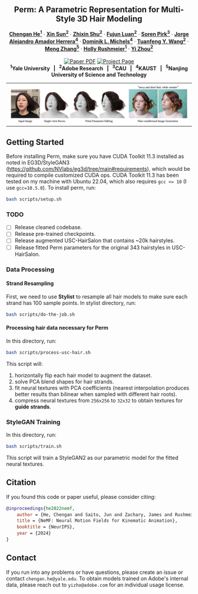 <p align="center">

  <h2 align="center">Perm: A Parametric Representation for Multi-Style 3D Hair Modeling</h2>
  <p align="center">
    <a href="https://xavierchen34.github.io/"><strong>Chengan He<sup>1</sup></strong></a>
    ·
    <a href="https://scholar.google.com/citations?user=JYVCn3AAAAAJ&hl=en"><strong>Xin Sun<sup>2</sup></strong></a>
    ·
    <a href="https://scholar.google.com/citations?user=8zksQb4AAAAJ&hl=zh-CN"><strong>Zhixin Shu<sup>2</sup></strong></a>
    ·
    <a href="https://shenyujun.github.io/"><strong>Fujun Luan<sup>2</sup></strong></a>
    ·
    <a href="https://scholar.google.com/citations?user=7LhjCn0AAAAJ&hl=en"><strong>Soren Pirk<sup>3</sup></strong></a>
    ·
    <a href="https://hszhao.github.io/"><strong>Jorge Alejandro Amador Herrera<sup>4</sup></strong></a>
    ·
    <a href="https://hszhao.github.io/"><strong>Dominik L. Michels<sup>4</sup></strong></a>
    ·
    <a href="https://hszhao.github.io/"><strong>Tuanfeng Y. Wang<sup>2</sup></strong></a>
    ·
    <a href="https://hszhao.github.io/"><strong>Meng Zhang<sup>5</sup></strong></a>
    ·
    <a href="https://hszhao.github.io/"><strong>Holly Rushmeier<sup>1</sup></strong></a>
    ·
    <a href="https://hszhao.github.io/"><strong>Yi Zhou<sup>2</sup></strong></a>
    <br>
    <br>
        <a href="https://arxiv.org/abs/2307.09481"><img src='https://img.shields.io/badge/arXiv-Perm-red' alt='Paper PDF'></a>
        <a href='https://ali-vilab.github.io/AnyDoor-Page/'><img src='https://img.shields.io/badge/Project_Page-Perm-green' alt='Project Page'></a>
    <br>
    <b><sup>1</sup>Yale University &nbsp; | &nbsp;  <sup>2</sup>Adobe Research &nbsp; | &nbsp;  <sup>3</sup>CAU &nbsp; | &nbsp;  <sup>4</sup>KAUST &nbsp; | &nbsp;  <sup>5</sup>Nanjing University of Science and Technology </b>
  </p>
  
  <table align="center">
    <tr>
    <td>
      <img src="perm.png">
    </td>
    </tr>
  </table>

## Getting Started

Before installing Perm, make sure you have CUDA Toolkit 11.3 installed as noted in EG3D/StyleGAN3 (https://github.com/NVlabs/eg3d/tree/main#requirements), which would be required to compile customized CUDA ops.
CUDA Toolkit 11.3 has been tested on my machine with Ubuntu 22.04, which also requires `gcc <= 10` (I use `gcc=10.5.0`). To install perm, run:

```bash
bash scripts/setup.sh
```

### TODO

- [ ] Release cleaned codebase.
- [ ] Release pre-trained checkpoints.
- [ ] Release augmented USC-HairSalon that contains ~20k hairstyles.
- [ ] Release fitted Perm parameters for the original 343 hairstyles in USC-HairSalon.

### Data Processing

#### Strand Resampling

First, we need to use **Stylist** to resample all hair models to make sure each strand has 100 sample points. In stylist directory, run:
```bash
bash scripts/do-the-job.sh
```

#### Processing hair data necessary for Perm

In this directory, run:
```bash
bash scripts/process-usc-hair.sh
```
This script will:
1. horizontally flip each hair model to augment the dataset.
2. solve PCA blend shapes for hair strands.
3. fit neural textures with PCA coefficients (nearest interpolation produces better results than bilinear when sampled with different hair roots).
4. compress neural textures from `256x256` to `32x32` to obtain textures for **guide strands**.

### StyleGAN Training

In this directory, run:
```bash
bash scripts/train.sh
```
This script will train a StyleGAN2 as our parametric model for the fitted neural textures.

## Citation

If you found this code or paper useful, please consider citing:
```bibtex
@inproceedings{he2022nemf,
    author = {He, Chengan and Saito, Jun and Zachary, James and Rushmeier, Holly and Zhou, Yi},
    title = {NeMF: Neural Motion Fields for Kinematic Animation},
    booktitle = {NeurIPS},
    year = {2024}
}
```

## Contact

If you run into any problems or have questions, please create an issue or contact `chengan.he@yale.edu`. To obtain models trained on Adobe's internal data, please reach out to `yizho@adobe.com` for an individual usage license.